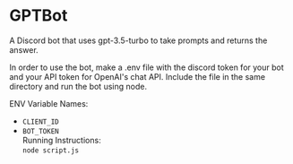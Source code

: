 # GPTBot
A Discord bot that uses gpt-3.5-turbo to take prompts and returns the answer.

In order to use the bot, make a .env file with the discord token for your bot and your API token for OpenAI's chat API. Include the file in the same directory and run the bot using node.

ENV Variable Names:
- `CLIENT_ID`
- `BOT_TOKEN`  
Running Instructions:  
`node script.js`
